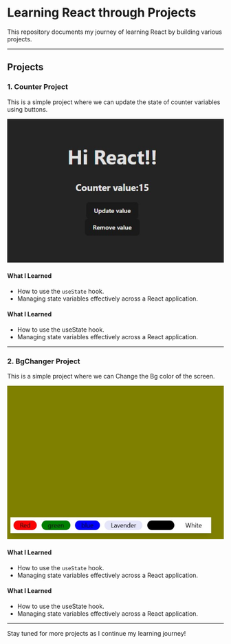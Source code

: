 # Learning React through Projects

This repository documents my journey of learning React by building various projects.

---

## Projects

### 1. Counter Project
This is a simple project where we can update the state of counter variables using buttons.

![Counter Project](assests/Counter.jpg.jpg)

#### **What I Learned**
- How to use the `useState` hook.
- Managing state variables effectively across a React application.


#### **What I Learned**
- How to use the useState hook.
- Managing state variables effectively across a React application.

---
### 2. BgChanger Project
This is a simple project where we can Change the Bg color of the screen.

![BgChanger Project](assests/Bg.jpg)

#### **What I Learned**
- How to use the `useState` hook.
- Managing state variables effectively across a React application.


#### **What I Learned**
- How to use the useState hook.
- Managing state variables effectively across a React application.

---

Stay tuned for more projects as I continue my learning journey!


